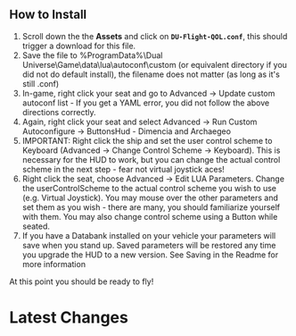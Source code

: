 ## How to Install
1. Scroll down the the **Assets** and click on **`DU-Flight-QOL.conf`**, this should trigger a download for this file.
1. Save the file to %ProgramData%\Dual Universe\Game\data\lua\autoconf\custom (or equivalent directory if you did not do default install), the filename does not matter (as long as it's still .conf)
1. In-game, right click your seat and go to Advanced -> Update custom autoconf list - If you get a YAML error, you did not follow the above directions correctly.
1. Again, right click your seat and select Advanced -> Run Custom Autoconfigure -> ButtonsHud - Dimencia and Archaegeo
1. IMPORTANT: Right click the ship and set the user control scheme to Keyboard (Advanced -> Change Control Scheme -> Keyboard). This is necessary for the HUD to work, but you can change the actual control scheme in the next step - fear not virtual joystick aces!
1. Right click the seat, choose Advanced -> Edit LUA Parameters. Change the userControlScheme to the actual control scheme you wish to use (e.g. Virtual Joystick). You may mouse over the other parameters and set them as you wish - there are many, you should familiarize yourself with them.  You may also change control scheme using a Button while seated.
1. If you have a Databank installed on your vehicle your parameters will save when you stand up. Saved parameters will be restored any time you upgrade the HUD to a new version.  See Saving in the Readme for more information

At this point you should be ready to fly!

# Latest Changes
